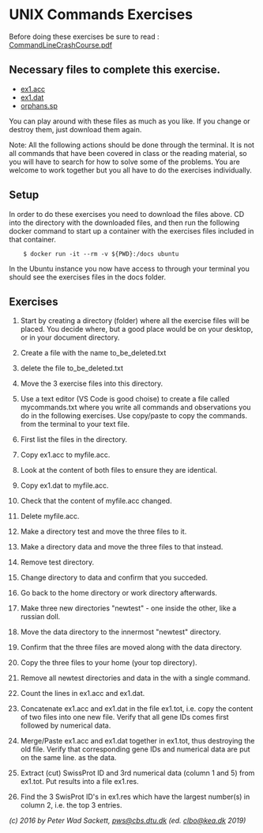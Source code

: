 # UNIX Commands Exercises

Before doing these exercises be sure to read : [CommandLineCrashCourse.pdf](_static/CommandLineCrashCourse.pdf)

## Necessary files to complete this exercise.

* [ex1.acc](https://github.com/python-elective-kea/fall2020/blob/master/sphinx/source/exercises/unix_commands/ex1.acc)   
* [ ex1.dat](https://github.com/python-elective-kea/fall2020/blob/master/sphinx/source/exercises/unix_commands/ex1.dat)   
* [orphans.sp](https://github.com/python-elective-kea/fall2020/blob/master/sphinx/source/exercises/unix_commands/orphans.sp)    

You can play around with these files as much as you like. If you change or destroy them, just download them again.

Note: All the following actions should be done through the terminal. It is not all commands that have been covered in class or the reading material, so you will have to search for how to solve some of the problems. You are welcome to work together but you all have to do the exercises individually.   

## Setup
In order to do these exercises you need to download the files above. CD into the directory with the downloaded files, and then run the following docker command to start up a container with the exercises files included in that container. 

````
	$ docker run -it --rm -v ${PWD}:/docs ubuntu

````

In the Ubuntu instance you now have access to through your terminal you should see the exercises files in the docs folder. 

## Exercises
1. Start by creating a directory (folder) where all the exercise files will be placed. You decide where, but a good place would be on your desktop, or in your document directory.
1. Create a file with the name to_be_deleted.txt
1. delete the file to_be_deleted.txt
1. Move the 3 exercise files into this directory.
1. Use a text editor (VS Code is good choise) to create a file called mycommands.txt where you write all commands and observations you do in the following exercises. Use copy/paste to copy the commands. from the terminal to your text file.
1. First list the files in the directory.
1. Copy ex1.acc to myfile.acc.
1. Look at the content of both files to ensure they are identical.
1. Copy ex1.dat to myfile.acc.
1. Check that the content of myfile.acc changed.
1. Delete myfile.acc.
1. Make a directory test and move the three files to it.
1. Make a directory data and move the three files to that instead.
1. Remove test directory.
1. Change directory to data and confirm that you succeded. 
1. Go back to the home directory or work directory afterwards.
1. Make three new directories "newtest" - one inside the other, like a russian doll.
1. Move the data directory to the innermost "newtest" directory.
1. Confirm that the three files are moved along with the data directory.
1. Copy the three files to your home (your top directory).
1. Remove all newtest directories and data in the with a single command.
1. Count the lines in ex1.acc and ex1.dat.
1. Concatenate ex1.acc and ex1.dat in the file ex1.tot, i.e. copy the content of two files into one new file. Verify that all gene IDs comes first followed by numerical data.
1. Merge/Paste ex1.acc and ex1.dat together in ex1.tot, thus destroying the old file. Verify that corresponding gene IDs and numerical data are put on the same line. as the data.
1. Extract (cut) SwissProt ID and 3rd numerical data (column 1 and 5) from ex1.tot. Put results into a file ex1.res.

1. Find the 3 SwisProt ID's in ex1.res which have the largest number(s) in column 2, i.e. the top 3 entries.
<!--
1. Find the lines (using grep) in orphans.sp which contain a GenBank accession number. There are 85, verify this. Note: An accession number is one or two capital letters and looks like this 'AB000114.CDS.1', the .CDS. part is kind of optional.
1. How many human genes with SwissProt IDs in orphans.sp exist ? How many of those are hypothetical ? (11)
1. How many genes belong to the rat, and how many of those are precursors ? (9) Note: A Swissprot ID looks like 'PARG_HUMAN' or 'TF1A_MOUSE', with the gene being before the underscore and the organism after the underscore.
1. This litte exercise will require that **man** is used for help on **grep**. From the file ex1.res find the lines with positive numbers and put then into ex1.pos. The lines with negative number go into ex1.neg.
1. Write a shell script that solves exercise 19-24, with the exercises clearly seperated in both the script and the output. This should be straight forward (but long), especially since you took notes (exercise 1).
1. Write a shell script (which is simply just a list of unix commands in a file) that puts all the positive numbers in the file ex1.dat into a file ex1.pos2, and all the negative numbers into a file ex1.neg2. Column position does not matter. The script must clean up after itself, so if any temporary files are used, they must be deleted as the last action. Remember to put the date and a description of the files in the first lines of the resulting output files.
-->
_(c) 2016 by Peter Wad Sackett, pws@cbs.dtu.dk (ed. clbo@kea.dk 2019)_
